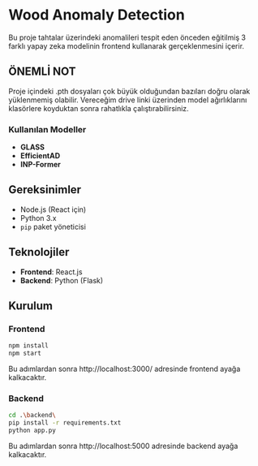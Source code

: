 
# Wood Anomaly Detection

Bu proje tahtalar üzerindeki anomalileri tespit eden önceden eğitilmiş 3 farklı yapay zeka modelinin frontend kullanarak gerçeklenmesini içerir.

## ÖNEMLİ NOT
Proje içindeki .pth dosyaları çok büyük olduğundan bazıları doğru olarak yüklenmemiş olabilir. Vereceğim drive linki üzerinden model ağırlıklarını klasörlere koyduktan sonra rahatlıkla çalıştırabilirsiniz.

### Kullanılan Modeller
- **GLASS** 
- **EfficientAD**
- **INP-Former**

## Gereksinimler

- Node.js (React için)
- Python 3.x
- `pip` paket yöneticisi


## Teknolojiler

- **Frontend**: React.js
- **Backend**: Python (Flask)


## Kurulum

### Frontend
```bash
npm install
npm start
```
Bu adımlardan sonra http://localhost:3000/ adresinde frontend ayağa kalkacaktır.

### Backend

```bash
cd .\backend\
pip install -r requirements.txt
python app.py
```
Bu adımlardan sonra http://localhost:5000 adresinde backend ayağa kalkacaktır.
